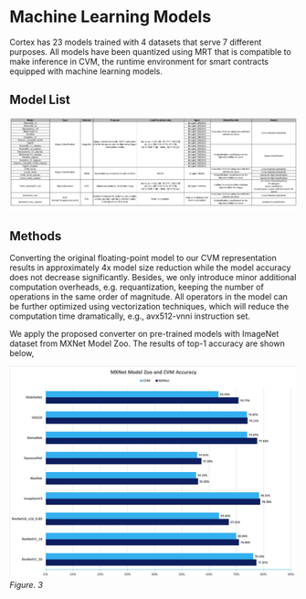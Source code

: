 # Machine Learning Models

Cortex has 23 models trained with 4 datasets that serve 7 different purposes. All models have been quantized using MRT that is compatible to make inference in CVM, the runtime environment for smart contracts equipped with machine learning models.

## Model List

![img](model-list.jpg)

## Methods

Converting the original floating-point model to our CVM representation results in approximately 4x model size reduction while the model accuracy does not decrease significantly. Besides, we only introduce minor additional computation overheads, e.g. requantization, keeping the number of operations in the same order of magnitude. All operators in the model can be further optimized using vectorization techniques, which will reduce the computation time dramatically, e.g., avx512-vnni instruction set.

We apply the proposed converter on pre-trained models with ImageNet dataset from MXNet Model Zoo. The results of top-1 accuracy are shown below,

![img](mxnetvscvm.png)*Figure. 3*

